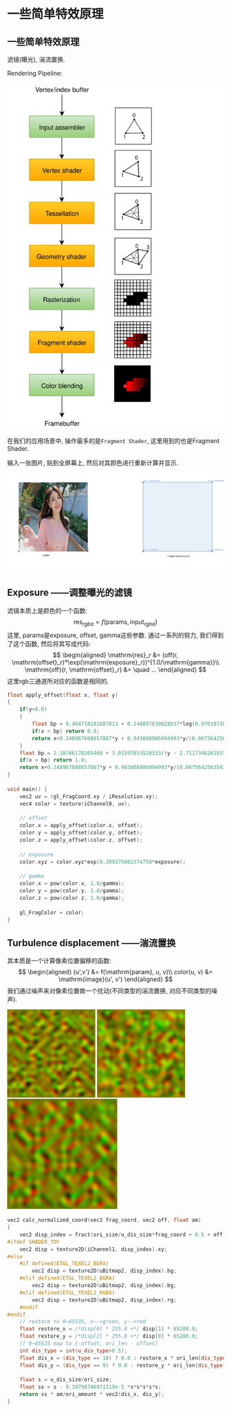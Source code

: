 # 一些简单特效原理

## 一些简单特效原理

滤镜(曝光), 湍流置换.



Rendering Pipeline:

![](../rc/vulkan_simplified_pipeline.svg)

在我们的应用场景中, 操作最多的是`Fragment Shader`, 这里用到的也是Fragment Shader.

输入一张图片, 贴到全屏幕上, 然后对其颜色进行重新计算并显示.

![](../rc/render_full_image.png)

## Exposure ——调整曝光的滤镜

滤镜本质上是颜色的一个函数:
$$
\mathrm{res}_{rgba} = f(\mathrm{params},\mathrm{input}_{rgba})
$$
这里, $\mathrm{params}$是exposure, offset, gamma这些参数.  通过一系列的努力, 我们得到了这个函数, 然后将其写成代码:
$$
\begin{aligned}
\mathrm{res}_r &= (off(r, \mathrm{offset}_r)*\exp(\mathrm{exposure}_r))^{1.0/\mathrm{gamma}}\\
\mathrm{off}(r, \mathrm{offset}_r) &= \quad ... 
\end{aligned}
$$
这里rgb三通道所对应的函数是相同的.

```c++
float apply_offset(float x, float y)
{
    if(y<0.0)
    {
        float bp = 0.464718181687013 + 0.148897630028037*log(0.0761973876132542 - 3.69128928500786*y) - 0.374675386588236*y;
        if(x < bp) return 0.0;
        return x+0.248967608657087*y + 0.943808986094993*y/(0.0675642563543009 + x + 1.82290859887865*y + 0.943808986094993*x*y + 4.19494506868985*x*x*x - 0.943808986094993*y*y);
    }
    float bp = 2.10766178205468 + 3.01597653520333/(y - 2.71173462618154);
    if(x > bp) return 1.0;
    return x+0.248967608657087*y + 0.943808986094993*y/(0.0675642563543009 + x + 1.82290859887865*y +0.943808986094993*x*y + 4.19494506868985*x*x*x - 0.943808986094993*y*y);
}

void main() {
    vec2 uv = (gl_FragCoord.xy / iResolution.xy);
    vec4 color = texture(iChannel0, uv);
    
    // offset
    color.x = apply_offset(color.x, offset);
    color.y = apply_offset(color.y, offset);
    color.z = apply_offset(color.z, offset);

    // exposure
    color.xyz = color.xyz*exp(0.289275662274758*exposure);

    // gamma
    color.x = pow(color.x, 1.0/gamma);
    color.y = pow(color.y, 1.0/gamma);
    color.z = pow(color.z, 1.0/gamma);
    
    gl_FragColor = color;
}
```

## Turbulence displacement ——湍流置换

其本质是一个计算像素位置偏移的函数:
$$
\begin{aligned}
(u',v') &= f(\mathrm{param}, u, v)\\
color(u, v) &= \mathrm{image}(u', v')
\end{aligned}
$$
我们通过噪声来对像素位置做一个扰动(不同类型的湍流置换, 对应不同类型的噪声).

<img src="../rc/bulge_dis.png" style="zoom:20%;" />

 

<img src="../rc/turb_dis.png" style="zoom:20%;" />

<img src="../rc/twist_dis.png" style="zoom:25%;" />

```c++
vec2 calc_normalized_coord(vec2 frag_coord, vec2 off, float am)
{
    vec2 disp_index = fract(ori_size/u_dis_size*frag_coord + 0.5 + off);
#ifdef SHADER_TOY
    vec2 disp = texture2D(iChannel1, disp_index).xy;
#else
    #if defined(ETGL_TEXEL2_BGRX)
        vec2 disp = texture2D(uBitmap2, disp_index).bg;
    #elif defined(ETGL_TEXEL2_BGRA)
        vec2 disp = texture2D(uBitmap2, disp_index).bg;
    #elif defined(ETGL_TEXEL2_RGBX)
        vec2 disp = texture2D(uBitmap2, disp_index).rg;
    #endif
#endif
    // restore to 0~65535, x-->green, y-->red
    float restore_x = /*disp[0] * 255.0 +*/ disp[1] * 65280.0;
    float restore_y = /*disp[2] * 255.0 +*/ disp[0] * 65280.0;
    // 0~65535 map to [-offset, ori_len - offset]
    int dis_type = int(u_dis_type+0.5);
    float dis_x = (dis_type == 10) ? 0.0 : restore_x * ori_len[dis_type] * 1.525902189669642e-5 - offset[dis_type];
    float dis_y = (dis_type == 9) ? 0.0 : restore_y * ori_len[dis_type] * 1.525902189669642e-5 - offset[dis_type];

    float s = u_dis_size/ori_size;
    float ss = s - 9.19798746971319e-5 *s*s*s*s*s;
    return ss * am/ori_amount * vec2(dis_x, dis_y);
}
```

